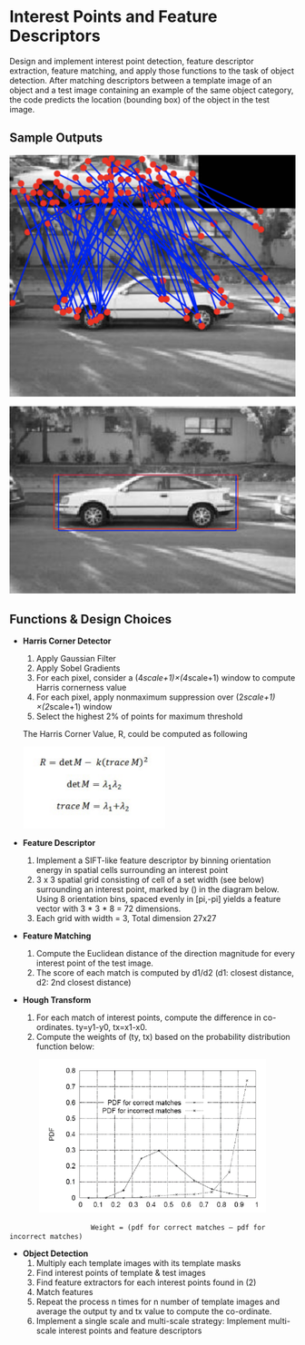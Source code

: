 # Interest Points and Feature Descriptors

Design and implement interest point detection, feature descriptor extraction, feature matching, and apply those functions to the task of object detection. 
After matching descriptors between a template image of an object and a test image containing an example of the same object category, the code predicts the location (bounding box) of the object in the test image.

## Sample Outputs

<p align="middle">
  <img src="images/img1.png" width="700" />
</p>

<p align="middle">
  <img src="images/img2.png" width="700" />
</p>

## Functions & Design Choices

- **Harris Corner Detector**
  1. Apply Gaussian Filter
  2. Apply Sobel Gradients
  3. For each pixel, consider a (4*scale+1)×(4*scale+1) window to compute Harris cornerness value 
  4. For each pixel, apply nonmaximum suppression over (2*scale+1) ×(2*scale+1) window 
  5. Select the highest 2% of points for maximum threshold 


  The Harris Corner Value, R, could be computed as following
  <p align="left">
    <img src="images/img3.png" width="250"/>
  </p>
  
  
- **Feature Descriptor**
  1. Implement a SIFT-like feature descriptor by binning orientation energy in spatial cells surrounding an interest point
  2. 3 x 3 spatial grid consisting of cell of a set width (see below) surrounding an interest point, marked
   by () in the diagram below.  Using 8 orientation bins, spaced evenly in [pi,-pi] yields a feature vector with 3 * 3 * 8 = 72 dimensions. 
  3. Each grid with width = 3, Total dimension 27x27
  
- **Feature Matching**
  1. Compute the Euclidean distance of the direction magnitude for every interest point of the test image. 
  2. The score of each match is computed by d1/d2 (d1: closest distance, d2: 2nd closest distance)
   
- **Hough Transform**
  1. For each match of interest points, compute the difference in co-ordinates. ty=y1-y0, tx=x1-x0.
  2. Compute the weights of (ty, tx) based on the probability distribution function below:

<p align="middle">
  <img src="images/img4.png" width="400" />
</p>

                        Weight = (pdf for correct matches – pdf for incorrect matches)

- **Object Detection**
  1. Multiply each template images with its template masks 
  2. Find interest points of template & test images 
  3. Find feature extractors for each interest points found in (2) 
  4. Match features 
  5. Repeat the process n times for n number of template images and average the output ty and tx value to compute the co-ordinate.  
  6. Implement a single scale and multi-scale strategy: Implement multi-scale interest points and feature descriptors 
